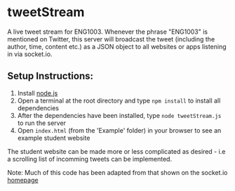 tweetStream
===========
A live tweet stream for ENG1003. Whenever the phrase "ENG1003" is mentioned on Twitter, this server will broadcast the tweet (including the author, time, content etc.) as a JSON object to all websites or apps listening in via socket.io.


Setup Instructions:
-------------------
1. Install [node.js](https://www.nodejs.org)
2. Open a terminal at the root directory and type `npm install` to install all dependencies
3. After the dependencies have been installed, type `node tweetStream.js` to run the server
4. Open `index.html` (from the 'Example' folder) in your browser to see an example student website

The student website can be made more or less complicated as desired - i.e a scrolling list of incomming tweets can be implemented.


Note: Much of this code has been adapted from that shown on the socket.io [homepage](http://socket.io/)
